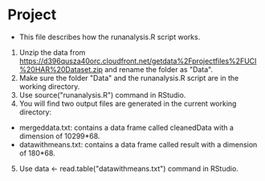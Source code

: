 Project
=======
* This file describes how the runanalysis.R script works.
1. Unzip the data from https://d396qusza40orc.cloudfront.net/getdata%2Fprojectfiles%2FUCI%20HAR%20Dataset.zip and rename the folder as "Data".
2. Make sure the folder "Data" and the runanalysis.R script are in the working directory.
3. Use source("runanalysis.R") command in RStudio. 
4. You will find two output files are generated in the current working directory:
  - mergeddata.txt: contains a data frame called cleanedData with a dimension of 10299*68.
  - datawithmeans.txt: contains a data frame called result with a dimension of 180*68.
5. Use data <- read.table("datawithmeans.txt") command in RStudio. 